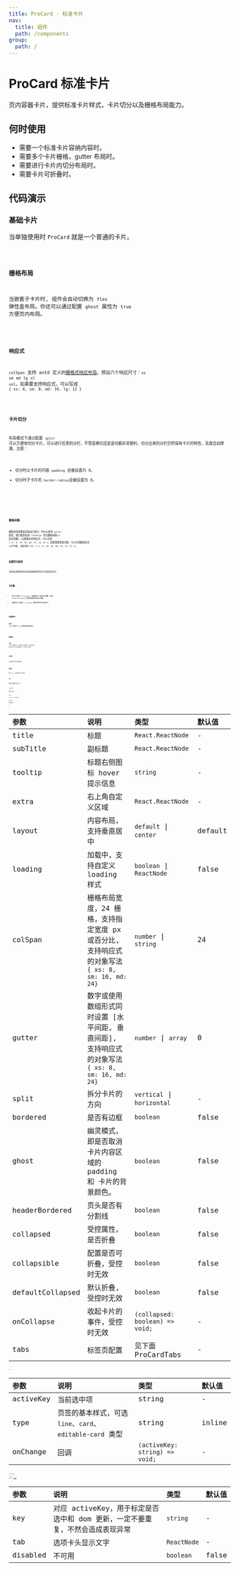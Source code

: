 ```yaml
---
title: ProCard - 标准卡片
nav:
  title: 组件
  path: /components
group:
  path: /
---
```


# ProCard 标准卡片

页内容器卡片，提供标准卡片样式，卡片切分以及栅格布局能力。

## 何时使用

- 需要一个标准卡片容纳内容时。
- 需要多个卡片栅格，gutter 布局时。
- 需要进行卡片内切分布局时。
- 需要卡片可折叠时。

## 代码演示

### 基础卡片

当单独使用时 `ProCard` 就是一个普通的卡片。

<code src="./demos/basic.tsx" background="#f0f2f5" />

### 栅格布局

当嵌套子卡片时, 组件会自动切换为 `flex` 弹性盒布局。你还可以通过配置 `ghost` 属性为 `true` 方便页内布局。

 <code src="./demos/colspan.tsx"  background="#f0f2f5" />

### 响应式

`colSpan` 支持 antd 定义的[栅格式响应布局](https://ant.design/components/grid-cn/#components-grid-demo-responsive)。预设六个响应尺寸：`xs` `sm` `md` `lg` `xl` `xxl`。如果要支持响应式，可以写成 `{ xs: 4, sm: 8, md: 10, lg: 12 }`

<code src="./demos/responsive.tsx"  background="#f0f2f5" />

### 卡片切分

布局模式下通过配置 `split` 可以方便地切分卡片，可以进行任意的分栏，不管是横切还是竖切都非常便利，切分出来的分栏仍然保有卡片的特性，高度自动撑满。注意：

- 切分时父卡片的内容 `padding` 会被设置为 0。
- 切分时子卡片的 `border-radius`会被设置为 0。

<code src="./demos/split2.tsx" background="#f0f2f5"/>

<code src="./demos/split23.tsx" background="#f0f2f5"/>

<code src="./demos/split.tsx" background="#f0f2f5"/>

### 栅格间隔

栅格常常需要和间隔进行配合，你可以使用 `gutter` 属性，我们推荐使用 `(16+8n)px` 作为栅格间隔(n 是自然数)，如果要支持响应式，可以写成 `{ xs: 8, sm: 16, md: 24, lg: 32 }`。如果需要垂直间距，可以写成数组形式 `[水平间距, 垂直间距][16, { xs: 8, sm: 16, md: 24, lg: 32 }]`。

<code src="./demos/gutter.tsx" background="#f0f2f5" />

### 标题带分割线

当添加分隔线时会自动增加标题的高度与内容区域分开。

<code src="./demos/headerBordered.tsx" background="#f0f2f5" />

### 可折叠

- 你可以使用 `collapsible` 来配置卡片是否可折叠，通过 `defaultCollapsed` 属性配置是否默认折叠。
- 或者你可以通过 `collapsed` 属性受控进行自定义。

<code src="./demos/collapsible.tsx" background="#f0f2f5" />

### 内容居中

配置 `layout`属性为`center`控制内容垂直居中。

<code src="./demos/layout.tsx" background="#f0f2f5" />

### 加载中

配置 `loading`属性为`true`控制卡片加载中，也可以传入 DOM 给`loading`来自定义 loading 展示。

<code src="./demos/loading.tsx" background="#f0f2f5" />

### 无标题

头部没有内容时会自动隐藏。

<code src="./demos/headless.tsx" background="#f0f2f5" />

### 带边框

配置 `bordered` 属性控制是否卡片带边框。

<code src="./demos/bordered.tsx" />

### 页签

配置 `tabs` 属性配合 `ProCard.TabPane` 子组件可以配置卡片的标签栏。

<code src="./demos/tabs.tsx" background="#f0f2f5"/>

### 卡片式页签

配置 `tab` 的 `type` 为 `card` 来配置卡片式页签。

<code src="./demos/tabs-card.tsx" background="#f0f2f5"/>

### 内部卡片

可以放在卡片内部，展示多层级结构的信息。

<code src="./demos/inner.tsx" />

### 竖向步骤示例

`Steps` 组件结合 `ProCard` 组件完成竖向步骤示例。

<code src="./demos/steps-v.tsx" background="#f0f2f5" />

## API

| 参数 | 说明 | 类型 | 默认值 |
| :-- | :-- | :-- | :-- |
| title | 标题 | `React.ReactNode` | - |
| subTitle | 副标题 | `React.ReactNode` | - |
| tooltip | 标题右侧图标 hover 提示信息 | `string` | - |
| extra | 右上角自定义区域 | `React.ReactNode` | - |
| layout | 内容布局，支持垂直居中 | `default` \| `center`  | default |
| loading | 加载中，支持自定义 loading 样式 | `boolean` \| `ReactNode` | false |
| colSpan | 栅格布局宽度，24 栅格，支持指定宽度 px 或百分比, 支持响应式的对象写法 `{ xs: 8, sm: 16, md: 24}` | `number` \| `string` | 24 |
| gutter | 数字或使用数组形式同时设置 [水平间距, 垂直间距], 支持响应式的对象写法 `{ xs: 8, sm: 16, md: 24}` | `number` \| `array` | 0 |
| split | 拆分卡片的方向 | `vertical` \| `horizontal`  | - |
| bordered | 是否有边框 | `boolean` | false |
| ghost | 幽灵模式，即是否取消卡片内容区域的 padding 和 卡片的背景颜色。 | `boolean` | false |
| headerBordered | 页头是否有分割线 | `boolean` | false |
| collapsed | 受控属性，是否折叠 | `boolean` | false |
| collapsible | 配置是否可折叠，受控时无效 | `boolean` | false |
| defaultCollapsed | 默认折叠, 受控时无效 | `boolean` | false |
| onCollapse | 收起卡片的事件，受控时无效 | `(collapsed: boolean) => void;` | - |
| tabs | 标签页配置 | 见下面 ProCardTabs | - |

### ProCardTabs

| 参数 | 说明 | 类型 | 默认值 |
| :-- | :-- | :-- | :-- |
| activeKey | 当前选中项 | string | - |
| type | 页签的基本样式，可选 `line`、`card`、`editable-card` 类型 | string | inline |
| onChange | 回调 | `(activeKey: string) => void;` | - |

- 更多属性见 antd [Tab](https://ant.design/components/tabs-cn/#Tabs) API 描述。

### ProCard.TabPane

支持 `ProCard` 所有属性及 [Tabs.TabPane](https://ant.design/components/tabs-cn/#Tabs.TabPane) 的所有属性。

| 参数 | 说明 | 类型 | 默认值 |
| :-- | :-- | :-- | :-- |
| key | 对应 activeKey，用于标定是否选中和 dom 更新，一定不要重复，不然会造成表现异常 | `string` | - |
| tab | 选项卡头显示文字 | `ReactNode` | - |
| disabled | 不可用 | `boolean` | false |

